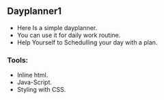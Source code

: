 ## Dayplanner1
* Here Is a simple dayplanner.
* You can use it for daily work routine.
* Help Yourself to Schedulling your day with a plan.
### Tools:
* Inline html.
* Java-Script.
* Styling with CSS.
